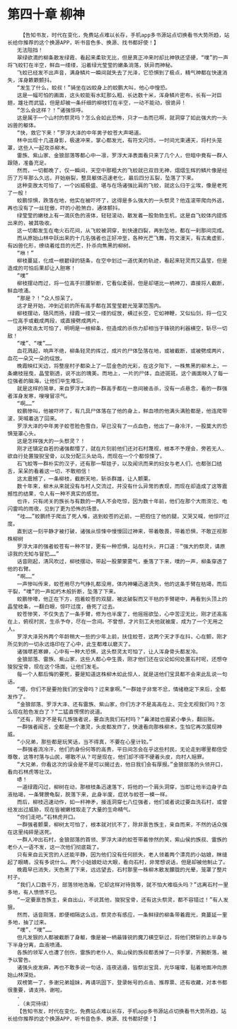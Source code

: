 # 第四十章 柳神
        【告知书友，时代在变化，免费站点难以长存，手机app多书源站点切换看书大势所趋，站长给你推荐的这个换源APP，听书音色多、换源、找书都好使！】
       无法阻挡！
       翠绿欲滴的柳条散发绿霞，看起来柔软无比，但是真正冲来时却比神铁还坚硬，“噗”的一声将飞蛟钉在半空，鲜血一缕缕，沿着绿光莹莹的嫩条淌落，妖异而神秘。
       飞蛟已经发不出声音，满身鳞片一瞬间就失去了光泽，它恐惧到了极点，精气神都在快速消失，浑身簌簌颤抖。
       “发生了什么，蛟叔！”骑坐在凶蛟身上的蛟鹏大叫，他心中惶恐。
       这是一幅可怕的画面，这头蛟能有水缸那么粗，长达数十米，浑身鳞片密布，长有一对巨翅，雄壮而武猛，但是却被一条纤细的柳枝钉在半空，一动不能动，很诡异！
       “怎么会这样？！”诸强惊呼。
       这是属于一个山村的祭灵吗？怎么会如此恐怖，只才一击而已啊，就洞穿了如此强大的一头凶兽的躯体。
       “快，救它下来！”罗浮大泽的中年男子蛟苍大声喝道。
       林中出现十几道身影，极速冲来，掌心都发光，有符文闪烁，一时间光束通天，将村头笼罩，这些人一起攻杀柳木。
       雷族、紫山家、金狼部落等都心中一凛，罗浮大泽表面看只来了几个人，但暗中竟有一群人跟随，准备充足。
       然而，一切都晚了，仅一瞬间，天空中那粗大的飞蛟就已双目无神，熠熠生辉的鳞片像是经历了万年那么久远，开始崩裂，整具躯体迅速老化，最后四分五裂，坠落了下来。
       这种变故太可怕了，一个凶威极盛、堪与在场诸强比肩的飞蛟，就这么归于尘埃，像是老死了一般！
       蛟鹏惊惧，跌落在地，他实在被吓坏了，这得是多么强大的一头祭灵？他连滚带爬向外逃，再也没有了一丝狂傲，吓的小脸煞白，通体颤抖。
       绿莹莹的嫩枝上有一滴灰色的液体，轻轻滚动，散发着一股勃勃生机，这是自飞蛟体内提炼出来的，被其吸收。
       这一切都发生在电火石花间，从飞蛟被洞穿，到快速四裂，再到坠地，都在一刹那间完成。
       而从原始山林中跃出来的十几名强者也正好冲至，各种光芒飞舞，符文漫天，有古禽虚影，有凶兽化形，缭绕着炫目的光芒，扑杀向焦黑的柳树。
       “咻！”
       柳枝蔓延，化成一根碧绿的链条，在空中划过一道优美的轨迹，看起来轻灵而又晶莹，但是造成的可怕后果却让人胆寒！
       “噗”
       柳枝摆动而过，将一位高手拦腰斩断，它看似柔弱，但是却堪比一柄神刀，直接将人截断，鲜血喷涌。
       “那是？！”众人惊呆了。
       这才是开始，冲到近前的所有高手都在其莹莹碧光笼罩范围内。
       柳枝摆动，随风而扬，绿霞一缕又一缕的绽放，横过长空，它如神鞭，又似仙剑，将一位又一位高手或截成两段，或直接劈成两片。
       这种攻击太可怕了，明明是一根柳条，但造成的杀伤力却相当于锋锐的利器横空，斩尽一切敌！
       “噗”、“噗”……
       血花溅起，响声不绝，柳条轻灵的挥过，成片的尸体坠落在地，或被截断，或被劈成两片，血花一朵又一朵的绽放。
       晚霞映红天边，将整座村子都染上了一层金色的光彩，在这夕阳下，一株焦黑的柳木上，一条嫩枝摇曳，晶莹剔透，说不出的瑰美。而地上，一片的尸体，血迹斑斑。这个画面映入了每一位强者的脑海，让他们毕生难忘。
       就是这样的简单，来自罗浮大泽的一群高手都在一息间被击杀，没有一点悬念，看的一群强者浑身发寒，嗖嗖冒凉气。
       “啊……”
       蛟鹏惨叫，他被吓坏了，有几具尸体落在了他的身上，鲜血喷的他满头满脸都是，他连爬带滚，哭喊着逃了回来。
       罗浮大泽的中年男子蛟苍脸色雪白，早已没有了一点血色，他出了一身冷汗，一股莫大的恐惧笼罩心头。
       这是怎样强大的一头祭灵？！
       刚才还镇定自若的诸强都懵了，就在片刻前他们还对石村蔑视，根本不予理会，旁若无人、欲自行处置狻猊宝骨，以及分配三头幼鸟，而现在一个个都惊悚了。
       石飞蛟等一群朴实的汉子，还有那一帮娃子，以及闻讯而来的妇女与老人们，也都张口结舌，呆呆的看着这一切，不敢相信！
       这太震撼了，一条柳枝，截断天地，斩杀群雄，让人颤栗。
       数十年来，柳木从来就没有与村人交流过，并没有什么异常的表现，而现在却造成了这等震撼性的结果，令人有一种不真实的感觉。
       也许，只有闭关的族长与有数的一两人不会吃惊，因为数十年前，他们在那个大雨滂沱、电闪雷鸣的雨夜，见到了更为恐怖的场景。
       “哇……”蛟鹏终于爬出了死人堆，逃到蛟苍的近前，一把抱住了他的腿，又哭又喊，他惊吓过度。
       直到这一刻平静才被打破，诸强从惊悚中慢慢回过神来，带着敬畏，带着恐惧，不敢正视那株柳树
       罗浮大泽的强者蛟苍有一种不甘，更有一种恐惧，站在村头，开口道：“强大的祭灵，请原谅我的无知与冒犯……”
       话音刚起，清风吹过，柳枝摆动，带起一股蒙蒙雾气，垂落了下来，噗的一声，柳条穿透了他的右臂。
       “啊……”
       一声惨叫传来，蛟苍用尽力气挣扎都没用，体内神曦迅速流失，他的这条手臂在枯竭，而后干裂，“噗”的一声如朽木般折断，坠落了下来。
       蛟鹏惨嚎，他正在下方，抱着蛟苍的双腿，被这破裂而又干枯的手臂砸中，再看到头顶上的晶莹枝条，一翻白眼，惊吓过度，昏死了过去。
       蛟苍惨笑，不仅失去了一条手臂，修为也半废了，他摇摇欲坠，心中苦涩无比，刚才还高高在上，俯视村民，生杀予夺，尽在一念间。不曾想，才片刻工夫他就被废，成为了一个无用之人。
       罗浮大泽另外两个年龄稍大一些的少年上前，扶住蛟苍，这两个天才手在抖，心在颤，刚才所见到的一切永远烙印在了心中，此生都难以磨灭了。
       诸强噤若寒蝉，心中有一种大恐惧，这头祭灵太可怕了，让人浑身骨头都发冷。
       金狼部落、雷族、紫山家，这些人都心中生畏，刚才他们还在议论如何处置石村呢，还想夺狻猊宝骨，现在这个场面，让他们发毛。
       每一个人都后悔的要死，要是知道这株柳木如此惊人，就是送他们宝具都不会来此乱说一句话。
       “喂，你们不是要抢我们的宝骨吗？过来拿啊。”一群娃子非常不忿，情绪稳定下来后，全都发作了。
       “金狼部落、罗浮大泽、还有雷族、紫山家，你们方才不是高高在上、完全无视我们吗？怎么现在脸色发白了？”二猛直愣愣的说道。
       “还有，刚才不是有几族强者说，要血洗我们石村吗？”鼻涕娃也握紧小拳头，翻旧账。
       一群强者闻言，全都是一个激灵，头皮都发炸了，快速看向那株柳木，生怕它再次展现神威。
       “小兄弟，那些都是玩笑话，当不得真，不要在心里计较。”
       一群强者流冷汗，他们的身份何等的高贵，平日间怎会在乎这些村民，无论走到哪里都倍受尊敬，这等村落与山民，哪敢不从？可是现在，他们却不得不硬着头皮，向村人赔罪。
       “大兄弟，你看这次的误会是不是可以揭过去，他日我们会有厚报。”金狼部落的头领开口，看向石林虎等壮汉。
       哧！
       一道绿霞闪过，柳树在动，那根枝条迅速落下，将他的一个肩头洞穿，当即让他半边身子血液枯竭，一条臂膀龟裂，脱落下来，此身半废，症状与蛟苍一模一样。
       而后，柳枝迅速动作，如一杆神矛，接连洞穿七八位强者，他们或者说过要血洗石村，或曾经发出过威胁，现在皆被嫩枝取走了大量的生命精气。
       “你们走吧。”石林虎开口。
       一群强者颤栗，柳树太可怕了，根本就对抗不了，除非禀告族主，亲自而来，不然的话众强在这里纯碎是送死。
       一群人冲出石村，金狼部落的首领、罗浮大泽的蛟苍带着惨然的笑，紫山侯的族叔、雷族的老仆人一语不发，这一次他们彻底栽了。
       只有来自云天宫的人还能平静，因为他们没有任何损失，老人领着两个漂亮的小姑娘，眯缝起了眼睛，没有多说什么。两个小姑娘眨动大眼，看向石村，非常想说话，但是却被他制止了。
       晚霞早已消失，天色黑了下来，远远望去，石村那里一株柳木散发朦胧的光晕，笼罩了整片村子。
       “我们人口数千万，部落领地浩瀚，它却这样对待我等，就不怕大难临头吗？”远离石村一里多地，有人愤愤不已。
       “一定要禀告族主，亲自出山，不说其他，狻猊宝骨，还有这头祭灵，都不容错过！”有人发狠。
       然而，话音刚落，即便相隔这么远，祭灵亦有感应，一条鲜绿的柳条带着霞光，竟蔓延一里多地，抽了过来。
       “噗”、“噗”……
       但凡发狠的人都被截断了身躯，像是被一柄最锋锐的魔刀横空斩过，将他们劈斩的上半身与下半身分离，血液喷涌。
       各族的领军人也遭了创伤，雷族的老仆人、紫山侯的族叔都丢掉了一只手掌，齐腕断落，被予以警告。
       诸强头皮发麻，再也不敢多说一句话，连夜逃遁，皆祭出宝具，光华璀璨，贴着地面冲向原始山林深处。
       双榜第一了，多谢兄弟姐妹，再请巩固下，登录帐号的点击、推荐票、还有收藏，对本书都很重要，请支持。谢啦。
       .
       .（未完待续）
       【告知书友，时代在变化，免费站点难以长存，手机app多书源站点切换看书大势所趋，站长给你推荐的这个换源APP，听书音色多、换源、找书都好使！】